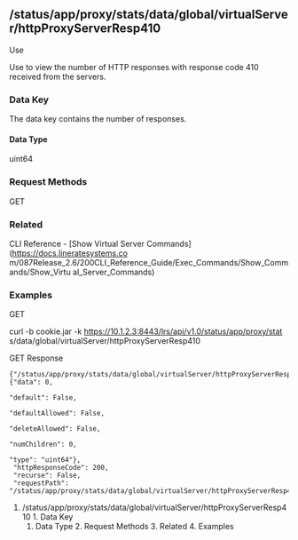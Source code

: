 ## /status/app/proxy/stats/data/global/virtualServer/httpProxyServerResp410

Use

Use to view the number of HTTP responses with response code 410 received from
the servers.

### Data Key

The data key contains the number of responses.

#### Data Type

uint64

### Request Methods

GET

### Related

CLI Reference - [Show Virtual Server Commands](https://docs.lineratesystems.co
m/087Release_2.6/200CLI_Reference_Guide/Exec_Commands/Show_Commands/Show_Virtu
al_Server_Commands)

### Examples

GET

curl -b cookie.jar -k https://10.1.2.3:8443/lrs/api/v1.0/status/app/proxy/stat
s/data/global/virtualServer/httpProxyServerResp410

GET Response

    
    
    {"/status/app/proxy/stats/data/global/virtualServer/httpProxyServerResp410": {"data": 0,
                                                                                "default": False,
                                                                                "defaultAllowed": False,
                                                                                "deleteAllowed": False,
                                                                                "numChildren": 0,
                                                                                "type": "uint64"},
     "httpResponseCode": 200,
     "recurse": False,
     "requestPath": "/status/app/proxy/stats/data/global/virtualServer/httpProxyServerResp410"}
    

  1. /status/app/proxy/stats/data/global/virtualServer/httpProxyServerResp410
    1. Data Key
      1. Data Type
    2. Request Methods
    3. Related
    4. Examples


